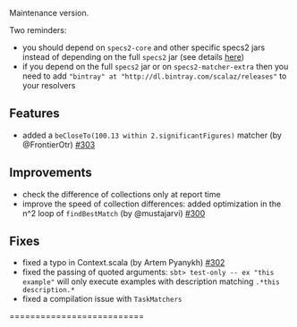 Maintenance version.

Two reminders: 

 - you should depend on `specs2-core` and other specific specs2 jars instead of depending on the full `specs2` jar (see details [here](http://bit.ly/1nyDGwe))
 - if you depend on the full `specs2` jar or on `specs2-matcher-extra` then you need to add `"bintray" at "http://dl.bintray.com/scalaz/releases"` to your resolvers

## Features
 
 * added a `beCloseTo(100.13 within 2.significantFigures)` matcher (by @FrontierOtr) [#303](http://github.com/etorreborre/specs2/issues/303)


## Improvements 
 
 * check the difference of collections only at report time
 * improve the speed of collection differences: added optimization in the n^2 loop of `findBestMatch` (by @mustajarvi) [#300](http://github.com/etorreborre/specs2/issues/300)

## Fixes

 * fixed a typo in Context.scala (by Artem Pyanykh) [#302](http://github.com/etorreborre/specs2/issues/302)
 * fixed the passing of quoted arguments: `sbt> test-only -- ex "this example"` will only execute examples with description matching `.*this description.*`
 * fixed a compilation issue with `TaskMatchers`


==========================

